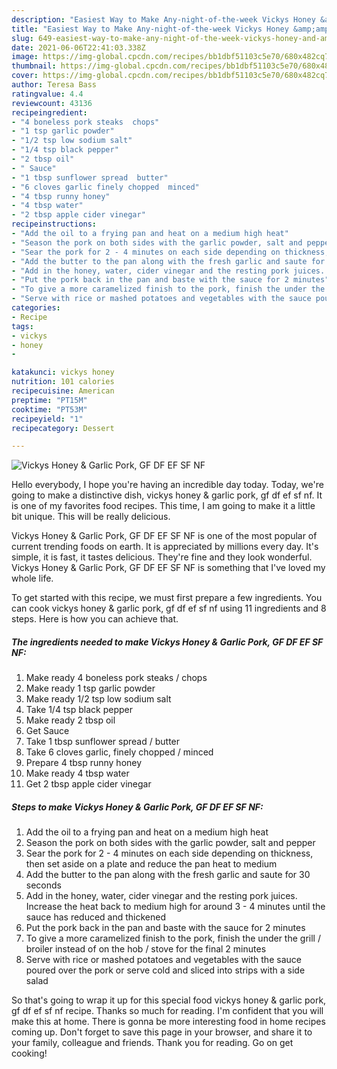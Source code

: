 ```yaml
---
description: "Easiest Way to Make Any-night-of-the-week Vickys Honey &amp;amp; Garlic Pork, GF DF EF SF NF"
title: "Easiest Way to Make Any-night-of-the-week Vickys Honey &amp;amp; Garlic Pork, GF DF EF SF NF"
slug: 649-easiest-way-to-make-any-night-of-the-week-vickys-honey-and-amp-garlic-pork-gf-df-ef-sf-nf
date: 2021-06-06T22:41:03.338Z
image: https://img-global.cpcdn.com/recipes/bb1dbf51103c5e70/680x482cq70/vickys-honey-garlic-pork-gf-df-ef-sf-nf-recipe-main-photo.jpg
thumbnail: https://img-global.cpcdn.com/recipes/bb1dbf51103c5e70/680x482cq70/vickys-honey-garlic-pork-gf-df-ef-sf-nf-recipe-main-photo.jpg
cover: https://img-global.cpcdn.com/recipes/bb1dbf51103c5e70/680x482cq70/vickys-honey-garlic-pork-gf-df-ef-sf-nf-recipe-main-photo.jpg
author: Teresa Bass
ratingvalue: 4.4
reviewcount: 43136
recipeingredient:
- "4 boneless pork steaks  chops"
- "1 tsp garlic powder"
- "1/2 tsp low sodium salt"
- "1/4 tsp black pepper"
- "2 tbsp oil"
- " Sauce"
- "1 tbsp sunflower spread  butter"
- "6 cloves garlic finely chopped  minced"
- "4 tbsp runny honey"
- "4 tbsp water"
- "2 tbsp apple cider vinegar"
recipeinstructions:
- "Add the oil to a frying pan and heat on a medium high heat"
- "Season the pork on both sides with the garlic powder, salt and pepper"
- "Sear the pork for 2 - 4 minutes on each side depending on thickness, then set aside on a plate and reduce the pan heat to medium"
- "Add the butter to the pan along with the fresh garlic and saute for 30 seconds"
- "Add in the honey, water, cider vinegar and the resting pork juices. Increase the heat back to medium high for around 3 - 4 minutes until the sauce has reduced and thickened"
- "Put the pork back in the pan and baste with the sauce for 2 minutes"
- "To give a more caramelized finish to the pork, finish the under the grill / broiler instead of on the hob / stove for the final 2 minutes"
- "Serve with rice or mashed potatoes and vegetables with the sauce poured over the pork or serve cold and sliced into strips with a side salad"
categories:
- Recipe
tags:
- vickys
- honey
- 

katakunci: vickys honey  
nutrition: 101 calories
recipecuisine: American
preptime: "PT15M"
cooktime: "PT53M"
recipeyield: "1"
recipecategory: Dessert

---
```



![Vickys Honey &amp; Garlic Pork, GF DF EF SF NF](https://img-global.cpcdn.com/recipes/bb1dbf51103c5e70/680x482cq70/vickys-honey-garlic-pork-gf-df-ef-sf-nf-recipe-main-photo.jpg)

Hello everybody, I hope you're having an incredible day today. Today, we're going to make a distinctive dish, vickys honey &amp; garlic pork, gf df ef sf nf. It is one of my favorites food recipes. This time, I am going to make it a little bit unique. This will be really delicious.

Vickys Honey &amp; Garlic Pork, GF DF EF SF NF is one of the most popular of current trending foods on earth. It is appreciated by millions every day. It's simple, it is fast, it tastes delicious. They're fine and they look wonderful. Vickys Honey &amp; Garlic Pork, GF DF EF SF NF is something that I've loved my whole life.




To get started with this recipe, we must first prepare a few ingredients. You can cook vickys honey &amp; garlic pork, gf df ef sf nf using 11 ingredients and 8 steps. Here is how you can achieve that.

<!--inarticleads1-->

##### The ingredients needed to make Vickys Honey &amp; Garlic Pork, GF DF EF SF NF:

1. Make ready 4 boneless pork steaks / chops
1. Make ready 1 tsp garlic powder
1. Make ready 1/2 tsp low sodium salt
1. Take 1/4 tsp black pepper
1. Make ready 2 tbsp oil
1. Get  Sauce
1. Take 1 tbsp sunflower spread / butter
1. Take 6 cloves garlic, finely chopped / minced
1. Prepare 4 tbsp runny honey
1. Make ready 4 tbsp water
1. Get 2 tbsp apple cider vinegar




<!--inarticleads2-->

##### Steps to make Vickys Honey &amp; Garlic Pork, GF DF EF SF NF:

1. Add the oil to a frying pan and heat on a medium high heat
1. Season the pork on both sides with the garlic powder, salt and pepper
1. Sear the pork for 2 - 4 minutes on each side depending on thickness, then set aside on a plate and reduce the pan heat to medium
1. Add the butter to the pan along with the fresh garlic and saute for 30 seconds
1. Add in the honey, water, cider vinegar and the resting pork juices. Increase the heat back to medium high for around 3 - 4 minutes until the sauce has reduced and thickened
1. Put the pork back in the pan and baste with the sauce for 2 minutes
1. To give a more caramelized finish to the pork, finish the under the grill / broiler instead of on the hob / stove for the final 2 minutes
1. Serve with rice or mashed potatoes and vegetables with the sauce poured over the pork or serve cold and sliced into strips with a side salad




So that's going to wrap it up for this special food vickys honey &amp; garlic pork, gf df ef sf nf recipe. Thanks so much for reading. I'm confident that you will make this at home. There is gonna be more interesting food in home recipes coming up. Don't forget to save this page in your browser, and share it to your family, colleague and friends. Thank you for reading. Go on get cooking!

